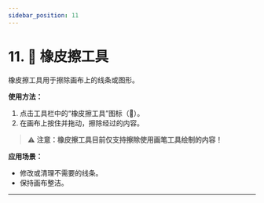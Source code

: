 ```yaml
---
sidebar_position: 11
---
```


# 11. 🧽 橡皮擦工具

橡皮擦工具用于擦除画布上的线条或图形。

**使用方法：**
1. 点击工具栏中的“橡皮擦工具”图标（🧽）。
2. 在画布上按住并拖动，擦除经过的内容。

> ⚠️ **注意：橡皮擦工具目前仅支持擦除使用画笔工具绘制的内容！**

**应用场景：**
- 修改或清理不需要的线条。
- 保持画布整洁。

---
